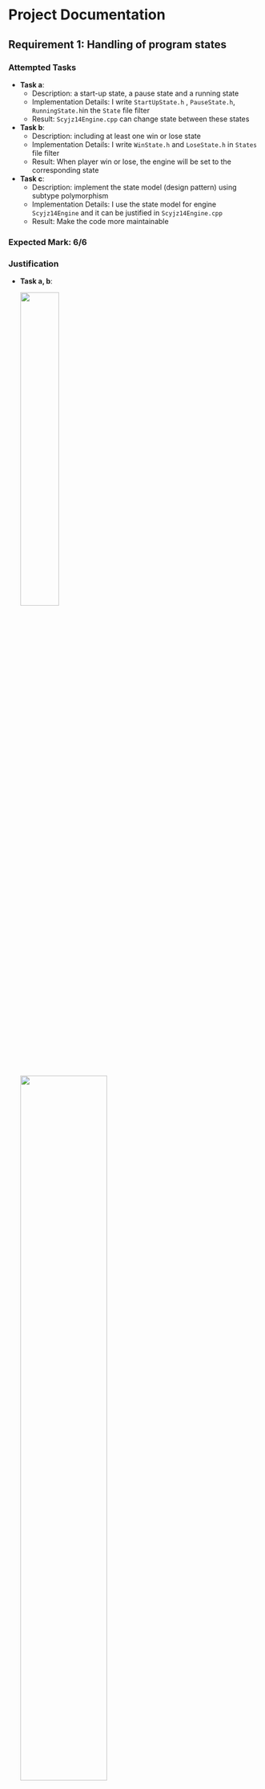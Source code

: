 # Project Documentation

## Requirement 1: Handling of program states

### Attempted Tasks

- **Task a**: 
  - Description: a start-up state, a pause state and a running state
  - Implementation Details: I write  `StartUpState.h` , `PauseState.h`, `RunningState.h`in the `State` file filter
  - Result:  `Scyjz14Engine.cpp` can change state between these states
- **Task b**: 
  - Description: including at least one win or lose state
  - Implementation Details: I write `WinState.h` and `LoseState.h` in `States` file filter
  - Result: When player win or lose, the engine will be set to the corresponding state
- **Task c**: 
  - Description: implement the state model (design pattern) using subtype polymorphism
  - Implementation Details: I use the state model for engine `Scyjz14Engine` and it can be justified in `Scyjz14Engine.cpp`
  - Result: Make the code more maintainable

### Expected Mark: 6/6

### Justification

- **Task a, b**: 

  <img src="https://eumcm.com/file/158d7c762f7ae4f6524f0.png" width = 40% align=center />

  <img src="https://eumcm.com/file/83d178120a8c79f96540f.png" width = 60% align=center />

  <img src="https://eumcm.com/file/194655587db8e8aff7dbe.png" width = 60% align=center />

  <img src="https://eumcm.com/file/9f7bfb00e68198854b1f3.png" width = 60% align=center />

  <img src="https://eumcm.com/file/a0c99c01ff0e10d40495e.png" width = 60% align=center />

  <img src="https://eumcm.com/file/0a945db0dc57daa9cdec1.png" width = 60% align=center />

  

- **Task c**: 

  <img src="https://eumcm.com/file/6756e558697aa141fccc3.png" width = 50% align=center />

  

### Demonstration in Video

- Video Time: 00:15-00:17



## Requirement 2: Input/output features

### Attempted Tasks

- **Task a**: 
  - Description: Save and load some non-trivial data
  - Implementation Details: In `LeaderBoard::loadScores()`, I can load historical player scores from a file
  - Result:  Leaderboard can be correctly loaded
- **Task b**: 
  - Description: load some more complex, structured data,
  - Implementation Details: In `Scyjz14TileManager::loadMapFromFile(const char* filename)`, I can load map data by first loading the map width and height, and then load the map value
  - Result: By using different map files, the `Scyjz14TileManager` can draw different maps
- **Task c**: 
  - Description: save and reload the state
  - Implementation Details: In `State::loadGameState(const std::string& filename)` and `State::saveGameState(const std::string& filename, int LevelIdentifier)`, I can save the state data in to a file and reload the state
  - Result: The game can be archived

### Expected Mark: 6/6

### Justification

- **Task c**: 

  <img src="https://eumcm.com/file/717414adf904f18e2b11e.png" width = 60% align=center />

  <img src="https://eumcm.com/file/37d207689ecc7b76be8a3.png" width = 60% align=center />

  <img src="https://eumcm.com/file/85ef36e57b4621908f65a.png" width = 60% align=center />

  

- **Task c (in txt)**: 

  <img src="https://eumcm.com/file/c94fc84c4c11454478d5c.png" width = 50% align=center />

  

### Demonstration in Video

- Video Time: 00:15-00:17

## Requirement 3: Use appropriate sub-classing with automated objects

### Attempted Tasks

- **Task a**: 

  - Description: have an intermediate class of your own between the framework class and your end class

  - Implementation Details: I write  

    `Scyjz14ImageObject` extends `DisplayableObject`, 

    `SpriteObject` extends `Scyjz14ImageObject`,

    `AgentBaseObject` extends `SpriteObject`,

    `Player` and `Zombie` extend `AgentBaseObject`...

  - Result:  `Scyjz14ImageObject` is just a image with alpha channel, `SpriteObject` is the object that have animation frames, `AgentBaseObject` is the object that can move, have life value...

### Expected Mark: 2/2

### Justification

- **Task a**: 

  <img src="https://eumcm.com/file/d26a50308d4a51a8743b0.png" width = 30% align=center />

  <img src="https://eumcm.com/file/388514412346249c9ea44.png" width = 60% align=center />

  

### Demonstration in Video

- Video Time: 00:15-00:17



## Requirement 4: Create and destroy displayable objects during operation of a state

### Attempted Tasks

- **Task a**: 
  - Description: Objects appear to be created or destroyed over time
  - Implementation Details: I create each object at `State::initialiseStateObject()` for each state and delete all object if needed in `~State()`
  - Result:  When switch state, the object will be deleted automatically and when new state is set, the object will be automatically created
- **Task b**: 
  - Description: Correctly create and delete the object at a time
  - Implementation Details: I create `Bullet` when player press `Space` and add it to `DisplayableObjectContainer`. When the bullet should disappear, I set the bullet`setShouldDeleteOnRemoval(false)`  and in `RunningState::virtMainLoopPostUpdate()` I notify the Engine by `drawableObjectsChanged()` and manually remove the object from `DisplayableObjectContainer` and delete it if the bullet is useless
  - Result:  

### Expected Mark: 4/4

### Justification

- **Task b**: 

  <img src="https://eumcm.com/file/d08d88225627e803a2bad.png" width = 60% align=center />

  <img src="https://eumcm.com/file/6255fae27979e3b4376be.png" width = 100% align=center />

  

### Demonstration in Video

- Video Time: 00:15-00:17

## Requirement 5: Complex intelligence on an automated moving object

### Attempted Tasks

- **Task c**: 

  - Description: A good implementation of some more complex algorithm
  - Implementation Details: When zombies move, in `Zombie::updateDirectionTowardsPlayer`, they will use my own adapted A* algorithm to search the next position and update their directions
  - Result:  Zombies will use my adapted A* algorithms to attack the player

- **Task d**: 

  - Description: An exceptional implementation

  - Implementation Details: 

    - **Problems:**

      In `Zombie::updateDirectionTowardsPlayer` , I first load the map information from `Scyjz14TileManager`into `Graph` and then pass the graph variable to `AStar` by reference to save time. 

      Because my tile size is 30 \* 40 and my player and zombie size are 45 \* 50, if I use the standard A* algorithm, it doesn't meet my agent's pathfinding needs due to a mismatch in size between the agent and the tiles. 

      The issue arises when the A* algorithm directs the agent downward, but a wall blocks the path, trapping the agent. The algorithm doesn't recognize the wall because of the size difference, leading to repeated blockages. 

      To address this, I modified part of the A* algorithm. I input the map positions of four points: the agent’s center, the center offset by pixels to the left, the center offset to the right, and the player's center, into the algorithm. During neighbor initialization, I add the left neighbor of the left point, the right neighbor of the right point, and all common neighbors of these two points into the priority queue. 

      This widens the initial search area, providing more optimal paths and preventing the agent from getting stuck. 

    - **Elegance of the C++ code:**

      - **Use of Standard Template Library (STL):** 

        The function heavily utilizes components from the C++ Standard Template Library, including `std::pair`, `std::priority_queue`, and `std::unordered_map`. These tools are well-optimized for performance and provide a clear and concise way to handle complex data structures and algorithms efficiently.

      - **Lambda Expressions for Local Functionality:** 

        The use of a lambda expression, `addIfPassable`, encapsulates the logic for adding passable neighbors to the search frontier. This approach not only reduces code redundancy but also enhances the readability by keeping the neighbor-checking logic close to where it is applied. It allows for easy modification of the behavior of neighbor handling without affecting the rest of the algorithm's structure.

      - **Graph Abstraction:** 

        The algorithm interacts with the environment through a `Graph` object, which abstracts the details of node connectivity and passability. This separation of concerns ensures that the pathfinding logic is not tightly coupled with the data representation of the graph, making the code more modular and easier to maintain or extend.

      - **Dynamic Path Cost Calculation:** 

        Costs are dynamically calculated using the `Graph::cost(Point from, Point to)` function, which can be tailored to different types of terrain or movement penalties. This flexibility allows the algorithm to be adapted to various scenarios without rewriting the pathfinding logic.

      - **Efficient Path and Cost Management:** 

        The algorithm maintains two maps, `came_from` and `cost_so_far`, to track the path's progression and the cost associated with each point. This method is efficient in terms of both time and space, as it only stores necessary information and updates these structures as the path is built.

      - **Priority Queue for Frontier Management:** 

        The priority queue ensures that the node with the highest priority (lowest cost + heuristic) is always processed next, which is central to the efficiency of the A* algorithm. The `Node` structure, used within the priority queue, is a simple yet powerful way to pair each point with its priority, simplifying the management of the search frontier.

      - **Goal Check and Path Reconstruction:** 

        The loop exits when the goal is reached, preventing unnecessary computations. After finding the goal, the function reconstructs the path from the goal to the start using the `came_from` map and then determines the next step to take, demonstrating a clear use of reverse iteration over the path.

      - **Return Value as Movement Vector:** 

        Finally, the function returns a `std::pair<int, int>`, representing the movement vector from the start to the next step. This approach neatly encapsulates the result in a format that is easy to understand and use in further calculations or movements.

  - Result:  Overall, this code implements heuristic pathfinding for objects of different sizes in the map and the elegance of this C++ code lies in its efficient use of STL, clear separation of concerns, and its adaptability to different pathfinding requirements through dynamic cost calculations and flexible neighbor management.

### Expected Mark: 9/9

### Justification

- **Task d**: 

  <img src="https://eumcm.com/file/ee95871da5a2c6a4277f3.png" width = 100% align=center />

  <img src="https://eumcm.com/file/dd85603acd7cca00540f2.png" width = 100% align=center />

  

### Demonstration in Video

- Video Time: 00:15-00:17



## Requirement 6: Non-trivial pixel-perfect collision detection between objects

### Attempted Tasks

- **Task a**: 

  - Description: Improved collision detection which will work on more complex shapes
  - Implementation Details: In `Scyjz14CollisionDetection` I implement many function about check pixels with alpha channel
  - Result:  I can directly use these functions to check two images with transparency

- **Task b**: 

  - Description: pixel-perfect collision detection on an arbitrarily complex irregular shape

  - Implementation Details: I implement these in  `Scyjz14CollisionDetection` 

    ```c++
    // Check if two images collide by checking the pixels
    static bool checkPixel(
        Scyjz14Image image1, int iSourceX1, int iSourceY1, int width1, int height1, 
        int iScreenX1, int iScreenY1,
        Scyjz14Image image2, int iSourceX2, int iSourceY2, int width2, int height2, 
        int iScreenX2, int iScreenY2);
        
    // Expand the opaque part of image1 by `offset` pixels
    // and detect whether it collides with image2.
    static bool checkPixelWithOffset(int offSet,
        const Scyjz14Image& image1, int iSourceX1, int iSourceY1, 
        int width1, int height1, int iScreenX1, int iScreenY1,
        const Scyjz14Image& image2, int iSourceX2, int iSourceY2, 
        int width2, int height2, int iScreenX2, int iScreenY2);
    
    // Check if a image collides with a straight line
    static bool checkPixelWithStraightLine(
        Scyjz14Image image, int iSourceX, int iSourceY, 
        int width, int height, int iScreenX, int iScreenY,
        int startX, int startY, int endX, int endY);
    
    // Check if image2 is in image1
    static bool checkPixelIsImg2InImg1(
        Scyjz14Image image1, int iSourceX1, int iSourceY1, int width1, int height1, 
        int iScreenX1, int iScreenY1,
        Scyjz14Image image2, int iSourceX2, int iSourceY2, int width2, int height2, 
        int iScreenX2, int iScreenY2);
    ```

  - Result:  They are very useful. For instance, when the player kills all the zombies and need to go to the next level, I check whether the player moves to the door for all pixel by`checkPixelIsImg2InImg1`. I check the zombies and player collision by `checkPixelWithOffset`...

### Expected Mark: 4/4

### Justification

- **Task b**: 

  <img src="https://eumcm.com/file/f6895205d449819805e20.png" width = 100% align=center />

### Demonstration in Video

- Video Time: 00:15-00:17

## Requirement 7: Implement a scrolling background by manipulating the way that the background image is drawn

### Attempted Tasks

- **Task a**: 
  - Description: Scrolling background
  - Implementation Details: In `WinState`, I make a scrolling background image to congratulate the player
  - Result:  It is very cool and excited

### Expected Mark: 2/2

### Justification

- **Task a**: 

  <img src="https://eumcm.com/file/5806bd8def61ce043661a.png" width = 100% align=center />

  <img src="https://eumcm.com/file/be0ba617454025f77a189.png" width = 40% align=center />

  <img src="https://eumcm.com/file/a0c99c01ff0e10d40495e.png" width = 40% align=center />

  <img src="https://eumcm.com/file/b6f0a80ba58597c1a218b.png" width = 40% align=center />

### Demonstration in Video

- Video Time: 00:15-00:17



## Requirement 8: Have an animated or changing background by utilising multiple images

### Attempted Tasks

- **Task a**: 
  - Description: Have at least five drawing surfaces, set up with at least slightly different contents
  - Implementation Details: In `LoseState`, I draw a slightly floating soul for the player to indicate that the player has died. I use `std::vector<DrawingSurface>` to manage the background surfaces and avoid redundant code. At the same time, I use `m_iSwitchThreshold` and `m_iSwitchCounter` to make the changing rate slower rather than slower down the frame rate
  - Result:  The changes look smooth

### Expected Mark: 2/2

### Justification

- **Task a**: 

  <img src="https://eumcm.com/file/8b7ed98a09ae2ba732e7d.png" width = 100% align=center />

  <img src="https://eumcm.com/file/0a945db0dc57daa9cdec1.png" width = 50% align=center />

### Demonstration in Video

- Video Time: 00:15-00:17



## Requirement 9: Correctly implement scrolling and zooming of the foreground, allowing the user to scroll around using keys and/or mouse

### Attempted Tasks

- **Task a**: 
  - Description: Allow a player to scroll the screen by using keys
  - Implementation Details: In `InstructionState::virtKeyDown(int iKeyCode)`,  the user can use `SDLK_LEFT`, `SDLK_RIGHT`, `SDLK_UP` and `SDLK_DOWN` to scrolly move the instruction board and use `SDLK_SPACE` to restore the window's position
  - Result:  The foreground can be scrolled by keys
- **Task b**: 
  - Description: Allow a player to zoom in and out the foreground by mouse
  - Implementation Details: In `InstructionState::virtMouseWheel(int x, int y, int which, int timestamp)`, the player can use the mouse wheel to zoom in and out the instruction board where the mouse is pointed. To implement these two functions, I create my own `Scyjz14FilterPoints` class. It inherits from `FilterPointsTranslation` and is composed of a `FilterPointsScaling` so this class allows the engine to zoom and pan at the same time.
  - Result:  If the player cannot clearly see the word on the board, this may be useful..

### Expected Mark: 4/4

### Justification

- **Task a**: 

  <img src="https://eumcm.com/file/2e8e3fa3b534e233a7754.png" width = 60% align=center />

  <img src="https://eumcm.com/file/6e5a64c06165e5200821d.png" width = 60% align=center />

  

- **Task b**

  <img src="https://eumcm.com/file/afdc2afe9384d9678bae4.png" width = 50% align=center />
  
  <img src="https://eumcm.com/file/405538dafd485116f997c.png" width = 80% align=center />

### Demonstration in Video

- Video Time: 00:15-00:17



## Requirement 10: Animate moving objects

### Attempted Tasks

- **Task b**: 
  - Description: Your objects should have animated rather than fixed appearances
  - Implementation Details:  In `SpriteObject`, I implement `SpriteObject::updateAnimationFrame(int iCurrentTime)` to update the animation frame for current time. The principle is that the image is loaded as sprite sheet, and I force each `SpriteObject` to override a `getFrameCount()` to represent the number of frames in the sprite sheet by make it virtual. Every time the object is updated, `m_iCurrentFrameX` and `m_iCurrentFrameY` will also be updated if the time difference from the last update exceeds `iElapsedTime`. In `virtDraw()`, the object is drawn using the source position calculated from the current frame.
  - Result:  The agent objects move smoothly in the `RunningState`

### Expected Mark: 5/5

### Justification

- **Task b**: 

  <img src="https://eumcm.com/file/6337a86e4f2712aeddff8.png" width = 70% align=center />

  <img src="https://eumcm.com/file/34c623418588bd29c55ef.png" width = 70% align=center />

  <img src="https://eumcm.com/file/76777991dcb4dc996aed5.png" width = 60% align=center />

  

### Demonstration in Video

- Video Time: 00:15-00:17



## Requirement 11: Image rotation/manipulation using the `ImagePixelMapping` object

### Attempted Tasks

- **Task a**: 
  - Description: Creating and using your own `ImagePixelMapping` class and draw at least one object to the screen
  - Implementation Details:  I create `ImagePixelMappingFlip`, it inherits from `ImagePixelMapping`, which can flip images horizontally, vertically, and both horizontally and vertically. In `StartUpState::virtSetupBackgroundBuffer()`, I draw a red pin on the top right of the photo frame and I horizontally flip the red pin and draw it on the top left of the photo frame
  - Result:  It makes the background look nice

### Expected Mark: 2/2

### Justification

- **Task a**: 

  <img src="https://eumcm.com/file/833be3a4e8d118140de61.png" width = 100% align=center />

  <img src="https://eumcm.com/file/83d178120a8c79f96540f.png" width = 60% align=center />

### Demonstration in Video

- Video Time: 00:15-00:17



## Requirement 12: Interesting and impressive tile manager usage

### Attempted Tasks

- **Task a**: 
  - Description: at least 5 different tile types and load the image only once
  - Implementation Details:  In `Scyjz14TileManager::Scyjz14TileManager(void)`, I just load the image once and the image includes 11 tiles. In `enum Scyjz14TileManager::Type`, each tile type is noted. When draw the tile, I can use change the source X position to draw different tiles
  - Result:  Make it easier to manage the tiles
- **Task b**: 
  - Description: has some interesting behaviour and moving onto some tiles would have effects on tiles elsewhere
  - Implementation Details:  Players cannot pass directly through wall tiles. When the player stands in front of a wall, he will block it. When the player stands behind a wall, the lower body will be blocked by the wall. At the same time, there is a mechanism on the ground in each level. When the player steps on this mechanism, the mechanism will be pressed, and then four old walls will rise. Players can try to use these walls to trap enemies
  - Result:  The game looks more natural and increases the fun of the game

### Expected Mark: 4/4

### Justification

- **Task a**: 

  <img src="https://eumcm.com/file/e05bae23023fc4ee658da.png" width = 80% align=center />

  <img src="https://eumcm.com/file/ee2159399b6931aba36f6.png" width = 40% align=center />

- **Task b:**

  <img src="https://eumcm.com/file/f9a0cc75d1de512bfa164.png" width = 60% align=center />

  <img src="https://eumcm.com/file/72d4d85c7d54456d2e5eb.png" width = 60% align=center />

  <img src="https://eumcm.com/file/4d8cef71d8a5a7824dbcb.png" width = 60% align=center />

### Demonstration in Video

- Video Time: 00:15-00:17



## Requirement 13: Allow user to enter text which appears on the graphical display

### Attempted Tasks

- **Task a**: 
  - Description: Capture the key presses for letters/characters, and store the key presses somewhere
  - Implementation Details:  In `TextInputField::virtKeyUp(int iKeyCode)`, I capture the keyboard events and store them into `std::string m_sText`
  - Result:  All uppercase and lowercase letters, numeric symbols and punctuation can basically be read and saved
- **Task b**: 
  - Description: Capture the DELETE key press and handle it appropriately and display the text on the screen
  - Implementation Details:  In`TextInputField::virtKeyUp(int iKeyCode)`， `SDLK_BACKSPACE` can also be captured and if the cursor position is not at the head, the tail of the text will be deleted. In `TextInputField::virtDraw()`, I convert the text from `std::string` to `const char*`and then draw them on the text field. At the same time, a cursor will also be drew at the corresponding position
  - Result:  Basically, the text field works and can display words. When there is no words, `<Enter Name>` will be shown and if the player enter something that will be replaced.

### Expected Mark: 2/2

### Justification

- **Task a**: 

  <img src="https://eumcm.com/file/45663da6dca85350ec237.png" width = 90% align=center />

- **Task b:**

  <img src="https://eumcm.com/file/449596107d1a0068882f1.png" width = 60% align=center />

  <img src="https://eumcm.com/file/220ac194134383ff90a3b.png" width = 60% align=center />

### Demonstration in Video

- Video Time: 00:15-00:17



## Requirement 14: Show your understanding of templates, operator overloading OR smart pointers

### Attempted Tasks

- **Task a**: 
  - Description: have created and used smart pointers
  - Implementation Details:  In `Scyjz14Engine`, I use `std::unique_ptr` to manage the `Scyjz14TileManager` and use `std::shared_ptr` to manage the different states. In `ObjectIndexes`, I use the Singleton pattern to manage the `std::vector<int> zombieIndexes` by `static std::unique_ptr`, which makes it easier to manage objects and don't need to care about memory leaks 
  - Result:  The memory of states and objects are managed automatically so don't need to worry about memory leaks

### Expected Mark: 2/2

### Justification

- **Task a**: 

  <img src="https://eumcm.com/file/a866cfd442b31910283d9.png" width = 70% align=center />

  <img src="https://eumcm.com/file/505afed4e2efc11aef703.png" width = 80% align=center />

### Demonstration in Video

- Video Time: 00:15-00:17



## Requirement 15: Additional complexity

### Attempted Tasks

- **Task a**: 
  - Description: Show exceptional ability in C++
  - Implementation Details:  In `InstructionState::virtKeyDown(int iKeyCode)`, `Player::virtDoUpdate(int iCurrentTime)`, and in`Zombie::updateDirection(int dx, int dy)` instead of using redundant switch, I use `std::map` table to store the key and values. 
  - Result:  Make the code elegant and easier to maintain. 
- **Task b**
  - Description: your implementation was beyond the scope of the existing mark scheme
  - Implementation Details:  In `TextInputField::virtKeyUp(int iKeyCode)`, not only lowercase letters and numbers are captured, but also the shift key, uppercase letters, symbols in`!@#$%^&*()_+-={[]}|\:;"'<,>.?/` are captured. Additionally, the cursor for the next input key is also drawn on the text field. The player can also use `←` and `→` to move the cursor. To calculate the cursor position, I do some research and finally use `SDL_ttf::TTF_SizeText`, which make it work. To prevent players from typing too many words, I also set the maximum length in the text field to 16. When the player clicks on the text field it will be active and if the player clicks on something else or enters `SDLK_RETURN (Enter)` it will be inactive.
  - Result:  The text field works natural and powerful
- **Task c**
  - Description: a useful extension to the framework
  - Implementation Details:  I create `Scyjz14Image` and `Scyjz14RawImageData`, which can draw **transparent** images on the surface. First, I use `Scyjz14RawImageData` to extend `RawImageData` and modified the function `int getRawPixelColour`, so it can get the alpha channel of images. Second, I use `bool Scyjz14RawImageData::loadImage` to overload its base function and use that to calculate and pull pixels with alpha from images. In `Scyjz14Image`, I write help function `unsigned int blendPixels` , which is an algorithm for blending two pixels and is also the basis for rendering transparent images. Finally, `void Scyjz14Image::renderImageWithAlpha` was created, it can calculate the pixel color after blended and draw it on surfaces. To easier use `Scyjz14Image`, I also create `Scyjz14ImageManager`, which is similar with the framework one. I also create some useful functions like `renderImageWithAlphaAndOverlay`, `renderImageWithAlphaAndApplyingMapping` to make it powerful
  - Result:  I can directly draw image with transparent pixels on srufaces

### Expected Mark: 6/6

### Justification

- **Task a**: 

  <img src="https://eumcm.com/file/475ee0715baff09c9cc1c.png" width = 60% align=center />

  <img src="https://eumcm.com/file/9f3f65f057faeced65c66.png" width = 60% align=center />

- **Task b**

  <img src="https://eumcm.com/file/8a6b7abc4ae0ba129099d.png" width = 60% align=center />

- **Task c**

  <img src="https://eumcm.com/file/d788aa2c324781e7b434e.png" width = 60% align=center />

### Demonstration in Video

- Video Time: 00:15-00:17



## Requirement 16: Impact/impression/WOW factor!

### Attempted Tasks

- **Task a**: 

  - [x] you made some effort with the graphical appearance.

    The graphics look not bad as you can see in the screenshot above

  - [x] the background is relevant and not plain or the same as any of the demos.

    It is totally different with the demos

  - [x] the background includes at least some use of relevant shapes (e.g. separating off a score by putting it in a box and labelling it) and/or images.

    Most of my background is drew by images but in win state the rectangle below the text field is drew by shape

  - [x] moving objects are not just plain circles or squares.

    They are agents with animation frames

  - [x] have at least three moving objects.

    They are player, zombie and Boss zombie

  - [x] at least one is user controlled.

    User can control the player agent

  - [x] you accept both mouse and keyboard input in some way.

    In running state, player is controlled by keyboard and in other states user use mouse to click buttons

  - [x] you use both images and drawing primitives appropriately.

    I use many images, framework string drawing and also some shapes

  - [x] you have appropriate states (at least 2).

    I have 7 states, you can see that in State file filter in VS2019

  - [x] have something beyond the minimum required for the other marks (please say what).

    The program is fun and playable. But it is a little bit challenging to pass all three levels

  - [x] your program should work smoothly.

    It runs smoothly except on an unplugged gaming laptop

  - [x] everything looks good with no problems

- **Task b**

  As a game, there are three levels in total and the difficulty of each level increases.

  - **Level 1**

    <img src="https://eumcm.com/file/f9a0cc75d1de512bfa164.png" width = 60% align=center />

  - **Level 2**

    <img src="https://eumcm.com/file/0f5436ce9b3960af34e45.png" width = 60% align=center />

  - **Level 3**

    <img src="https://eumcm.com/file/a87123c13802e366571a8.png" width = 60% align=center />

- **Task c**

  I wrote a README for my game and placed it in the main directory, and hope to open source it one day in the future with the consent of all parties. I wrote a lot of clear and understandable comments in the game code, and hope that someone will continue to maintain and play this game in the future
